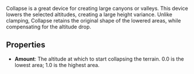 Collapse is a great device for creating large canyons or valleys. This device lowers the selected altitudes, creating a large height variance. Unlike clamping, Collapse retains the original shape of the lowered areas, while compensating for the altitude drop.

## Properties

- **Amount**: The altitude at which to start collapsing the terrain. 0.0 is the lowest area; 1.0 is the highest area.
